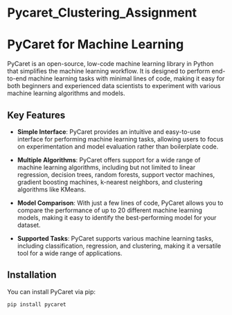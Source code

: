 # Pycaret_Clustering_Assignment
# PyCaret for Machine Learning

PyCaret is an open-source, low-code machine learning library in Python that simplifies the machine learning workflow. It is designed to perform end-to-end machine learning tasks with minimal lines of code, making it easy for both beginners and experienced data scientists to experiment with various machine learning algorithms and models.

## Key Features

- **Simple Interface**: PyCaret provides an intuitive and easy-to-use interface for performing machine learning tasks, allowing users to focus on experimentation and model evaluation rather than boilerplate code.

- **Multiple Algorithms**: PyCaret offers support for a wide range of machine learning algorithms, including but not limited to linear regression, decision trees, random forests, support vector machines, gradient boosting machines, k-nearest neighbors, and clustering algorithms like KMeans.

- **Model Comparison**: With just a few lines of code, PyCaret allows you to compare the performance of up to 20 different machine learning models, making it easy to identify the best-performing model for your dataset.

- **Supported Tasks**: PyCaret supports various machine learning tasks, including classification, regression, and clustering, making it a versatile tool for a wide range of applications.

## Installation

You can install PyCaret via pip:

```bash
pip install pycaret
